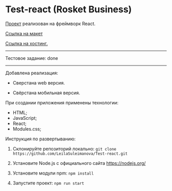 # Test-react (Rosket Business)

[Проект](https://github.com/LeilaSuleimanova/Test-react) реализован на фреймворк React.

[Ссылка на макет](<https://www.figma.com/file/uG9mrG8BdXpIDI3GduLQqs/%D0%A2%D0%B5%D1%81%D1%82%D0%BE%D0%B2%D0%BE%D0%B5-%D0%B4%D0%BB%D1%8F-%D0%BF%D1%80%D0%B3%D1%80%D0%B0%D0%BC%D0%BC%D0%B8%D1%81%D1%82%D0%B0-(%D0%94%D0%BE%D0%BF%D0%BE%D0%BB%D0%BD%D0%B5%D0%BD%D0%BD%D0%BE%D0%B5)?type=design&node-id=0-1&mode=design&t=e3stCg4dvoJqqEpK-0>)

[Ссылка на хостинг.](https://leilasuleimanova.github.io/Test-react/)

---

Тестовое задание: done

---

Добавлена реализация:

- Сверстана web версия.

- Свёрстана мобильная версия.

При создании приложения применены технологии:

- HTML;
- JavaScript;
- React;
- Modules.css;

Инструкция по развертыванию:

1. Склонируйте репозиторий локально: `git clone https://github.com/LeilaSuleimanova/Test-react.git`

2. Установите Node.js с официального сайта https://nodejs.org/

3. Установите модули npm: `npm install`

4. Запустите проект: `npm run start`


